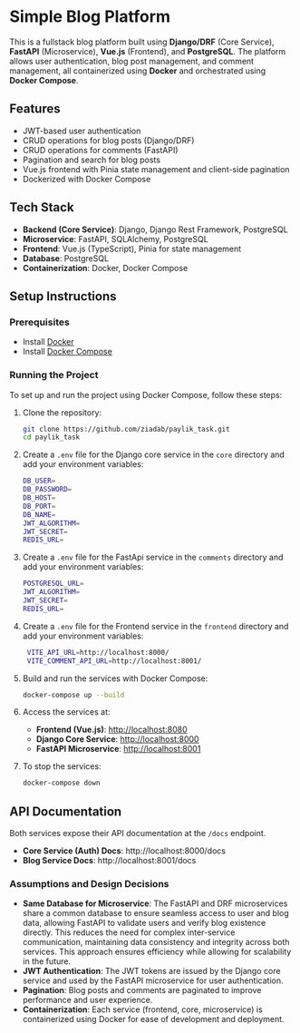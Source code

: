 # Simple Blog Platform

This is a fullstack blog platform built using **Django/DRF** (Core Service), **FastAPI** (Microservice), **Vue.js** (Frontend), and **PostgreSQL**. The platform allows user authentication, blog post management, and comment management, all containerized using **Docker** and orchestrated using **Docker Compose**.

## Features

- JWT-based user authentication
- CRUD operations for blog posts (Django/DRF)
- CRUD operations for comments (FastAPI)
- Pagination and search for blog posts
- Vue.js frontend with Pinia state management and client-side pagination
- Dockerized with Docker Compose

## Tech Stack

- **Backend (Core Service)**: Django, Django Rest Framework, PostgreSQL
- **Microservice**: FastAPI, SQLAlchemy, PostgreSQL
- **Frontend**: Vue.js (TypeScript), Pinia for state management
- **Database**: PostgreSQL
- **Containerization**: Docker, Docker Compose

## Setup Instructions

### Prerequisites

- Install [Docker](https://docs.docker.com/get-docker/)
- Install [Docker Compose](https://docs.docker.com/compose/install/)

### Running the Project

To set up and run the project using Docker Compose, follow these steps:

1. Clone the repository:

   ```bash
   git clone https://github.com/ziadab/paylik_task.git
   cd paylik_task
   ```

2. Create a `.env` file for the Django core service in the `core` directory and add your environment variables:

   ```bash
   DB_USER=
   DB_PASSWORD=
   DB_HOST=
   DB_PORT=
   DB_NAME=
   JWT_ALGORITHM=
   JWT_SECRET=
   REDIS_URL=
   ```

3. Create a `.env` file for the FastApi service in the `comments` directory and add your environment variables:

   ```bash
   POSTGRESQL_URL=
   JWT_ALGORITHM=
   JWT_SECRET=
   REDIS_URL=
   ```

4. Create a `.env` file for the Frontend service in the `frontend` directory and add your environment variables:

   ```bash
    VITE_API_URL=http://localhost:8000/
    VITE_COMMENT_API_URL=http://localhost:8001/
   ```

5. Build and run the services with Docker Compose:

   ```bash
   docker-compose up --build
   ```

6. Access the services at:

   - **Frontend (Vue.js)**: [http://localhost:8080](http://localhost:8080)
   - **Django Core Service**: [http://localhost:8000](http://localhost:8000)
   - **FastAPI Microservice**: [http://localhost:8001](http://localhost:8001)

7. To stop the services:

   ```bash
   docker-compose down
   ```

## API Documentation

Both services expose their API documentation at the `/docs` endpoint.

- **Core Service (Auth) Docs**: http://localhost:8000/docs
- **Blog Service Docs**: http://localhost:8001/docs

### Assumptions and Design Decisions

- **Same Database for Microservice**: The FastAPI and DRF microservices share a common database to ensure seamless access to user and blog data, allowing FastAPI to validate users and verify blog existence directly. This reduces the need for complex inter-service communication, maintaining data consistency and integrity across both services. This approach ensures efficiency while allowing for scalability in the future.
- **JWT Authentication**: The JWT tokens are issued by the Django core service and used by the FastAPI microservice for user authentication.
- **Pagination**: Blog posts and comments are paginated to improve performance and user experience.
- **Containerization**: Each service (frontend, core, microservice) is containerized using Docker for ease of development and deployment.
